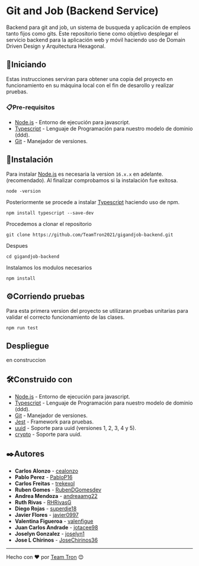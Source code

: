 # Git and Job (Backend Service)
Backend para git and job, un sistema de busqueda y aplicación de empleos tanto fijos como gits. Este repositorio tiene como objetivo desplegar el servicio backend para la aplicación web y móvil haciendo uso de Domain Driven Design y Arquitectura Hexagonal.

## 🚀Iniciando 
Estas instrucciones serviran para obtener una copia del proyecto en funcionamiento en su máquina local con el fin de desarollo y realizar pruebas.

### 📋Pre-requisitos 
* [Node.js](https://nodejs.org/es/) - Entorno de ejecución para javascript.
* [Typescript](https://www.typescriptlang.org) - Lenguaje de Programación para nuestro modelo de dominio (ddd).
* [Git](https://git-scm.com) - Manejador de versiones.
 
## 🔧Instalación 

Para instalar [Node.js](https://nodejs.org/es/) es necesaria la version `16.x.x` en adelante. (recomendado). Al finalizar comprobamos si la instalación fue exitosa.

```
node -version
```
Posteriormente se procede a instalar [Typescript](https://www.typescriptlang.org) haciendo uso de npm.

```
npm install typescript --save-dev 
```
Procedemos a clonar el repositorio
```
git clone https://github.com/TeamTron2021/gigandjob-backend.git
```
Despues
```
cd gigandjob-backend
```
Instalamos los modulos necesarios 
```
npm install
```
## ⚙️Corriendo pruebas
Para esta primera version del proyecto se utilizaran pruebas unitarias para validar el correcto funcionamiento de las clases.
```
npm run test
```
## Despliegue
en construccion
## 🛠️Construido con 
* [Node.js](https://nodejs.org/es/) - Entorno de ejecución para javascript.
* [Typescript](https://www.typescriptlang.org) - Lenguaje de Programación para nuestro modelo de dominio (ddd).
* [Git](https://git-scm.com) - Manejador de versiones.
* [Jest](https://jestjs.io) - Framework para pruebas.
* [uuid](https://www.npmjs.com/package/uuid) - Soporte para uuid (versiones 1, 2, 3, 4 y 5).
* [crypto](https://nodejs.org/api/crypto.html) - Soporte para uuid.

## ✒️Autores
* **Carlos Alonzo** - [cealonzo](https://github.com/cealonzo)
* **Pablo Perez** - [PabloP16](https://github.com/PabloP16)
* **Carlos Freitas** - [trekexol](https://github.com/trekexol)
* **Ruben Gomes** - [RubenDGomesdev](https://github.com/RubenDGomesdev)
* **Andrea Mendoza** - [andreaamg22](https://github.com/andreaamg22)
* **Ruth Rivas** - [RHRivasG](https://github.com/RHRivasG)
* **Diego Rojas** - [superdie18](https://github.com/superdie18)
* **Javier Flores** - [javier0997](https://github.com/javier0997)
* **Valentina Figueroa** - [valenfigue](https://github.com/valenfigue)
* **Juan Carlos Andrade** - [jotacee98](https://github.com/jotacee98)
* **Joselyn Gonzalez** - [joselyn1](https://github.com/joselyn1) 
* **Jose L Chirinos** - [JoseChirinos36](https://github.com/JoseChirinos36) 
---
Hecho con ❤️ por [Team Tron](https://github.com/TeamTron2021) 😊
